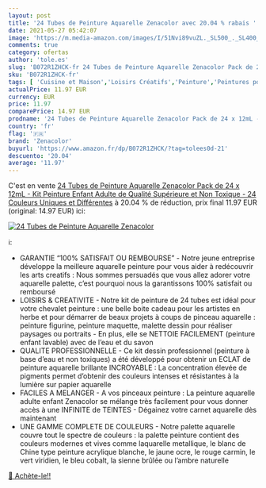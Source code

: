 ```yaml
---
layout: post
title: '24 Tubes de Peinture Aquarelle Zenacolor avec 20.04 % rabais '
date: 2021-05-27 05:42:07
image: 'https://m.media-amazon.com/images/I/51Nvi89vuZL._SL500_._SL400_.jpg'
comments: true
category: ofertas
author: 'tole.es'
slug: 'B072R1ZHCK-fr 24 Tubes de Peinture Aquarelle Zenacolor Pack de 24 x 12mL...'
sku: 'B072R1ZHCK-fr'
tags: [ 'Cuisine et Maison','Loisirs Créatifs','Peinture','Peintures pour artiste','zenacolor', ]
actualPrice: 11.97 EUR
currency: EUR
price: 11.97
comparePrice: 14.97 EUR
prodname: '24 Tubes de Peinture Aquarelle Zenacolor Pack de 24 x 12mL - Kit Peinture Enfant Adulte de Qualité Supérieure et Non Toxique - 24 Couleurs Uniques et Différentes'
country: 'fr'
flag: '🇫🇷'
brand: 'Zenacolor'
buyurl: 'https://www.amazon.fr/dp/B072R1ZHCK/?tag=tolees0d-21'
descuento: '20.04'
average: '11.97'
---
```


C'est en vente [24 Tubes de Peinture Aquarelle Zenacolor Pack de 24 x 12mL - Kit Peinture Enfant Adulte de Qualité Supérieure et Non Toxique - 24 Couleurs Uniques et Différentes](https://www.amazon.fr/dp/B072R1ZHCK/?tag=tolees0d-21)  à  20.04 % de réduction, prix final  11.97 EUR (original: 14.97 EUR) ici:

[![24 Tubes de Peinture Aquarelle Zenacolor](https://m.media-amazon.com/images/I/51Nvi89vuZL._SL500_._SL400_.jpg)](https://www.amazon.fr/dp/B072R1ZHCK/?tag=tolees0d-21)

ℹ️:

- GARANTIE “100% SATISFAIT OU REMBOURSE” - Notre jeune entreprise développe la meilleure aquarelle peinture pour vous aider à redécouvrir les arts creatifs : Nous sommes persuadés que vous allez adorer votre aquarelle palette, c’est pourquoi nous la garantissons 100% satisfait ou remboursé
- LOISIRS & CREATIVITE - Notre kit de peinture de 24 tubes est idéal pour votre chevalet peinture : une belle boite cadeau pour les artistes en herbe et pour démarrer de beaux projets à coups de pinceau aquarelle : peinture figurine, peinture maquette, malette dessin pour réaliser paysages ou portraits - En plus, elle se NETTOIE FACILEMENT (peinture enfant lavable) avec de l’eau et du savon
- QUALITE PROFESSIONNELLE - Ce kit dessin professionnel (peinture à base d’eau et non toxiques) a été développé pour obtenir un ECLAT de peinture aquarelle brillante INCROYABLE : La concentration élevée de pigments permet d’obtenir des couleurs intenses et résistantes à la lumière sur papier aquarelle
- FACILES A MELANGER - A vos pinceaux peinture : La peinture aquarelle adulte enfant Zenacolor se mélange très facilement pour vous donner accès à une INFINITE de TEINTES - Dégainez votre carnet aquarelle dès maintenant
- UNE GAMME COMPLETE DE COULEURS - Notre palette aquarelle couvre tout le spectre de couleurs : la palette peinture contient des couleurs modernes et vives comme laquarelle metallique, le blanc de Chine type peinture acrylique blanche, le jaune ocre, le rouge carmin, le vert viridien, le bleu cobalt, la sienne brûlée ou l’ambre naturelle

[🛒 Achète-le!!](https://www.amazon.fr/dp/B072R1ZHCK/?tag=tolees0d-21)
